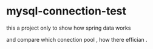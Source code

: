 # mysql-connection-test


this a project only to show how spring data works 


and compare which conection pool , how there effician .
